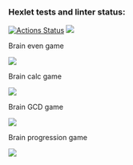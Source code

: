### Hexlet tests and linter status:
[![Actions Status](https://github.com/vadymtel/frontend-project-44/workflows/hexlet-check/badge.svg)](https://github.com/vadymtel/frontend-project-44/actions)
<a href="https://codeclimate.com/github/vadymtel/frontend-project-44/maintainability"><img src="https://api.codeclimate.com/v1/badges/f0cb7923bfc563698ee9/maintainability" /></a>

<p>Brain even game</p>
<a href="https://asciinema.org/a/527752" target="_blank"><img src="https://asciinema.org/a/527752.svg" /></a>

<p>Brain calc game</p>
<a href="https://asciinema.org/a/o45gBW2fOsMQsKVOYAM0VdbLq" target="_blank"><img src="https://asciinema.org/a/o45gBW2fOsMQsKVOYAM0VdbLq.svg" /></a>

<p>Brain GCD game</p>
<a href="https://asciinema.org/a/5fJAhRW9iVtu6aA5mCW09IWKV" target="_blank"><img src="https://asciinema.org/a/5fJAhRW9iVtu6aA5mCW09IWKV.svg" /></a>

<p>Brain progression game</p>
<a href="https://asciinema.org/a/MoUfyqJqJPM3R6P8kJ7chomP5" target="_blank"><img src="https://asciinema.org/a/MoUfyqJqJPM3R6P8kJ7chomP5.svg" /></a>
